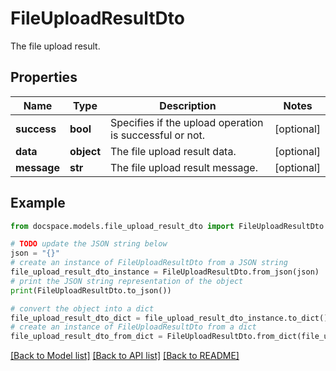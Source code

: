 # FileUploadResultDto

The file upload result.

## Properties

Name | Type | Description | Notes
------------ | ------------- | ------------- | -------------
**success** | **bool** | Specifies if the upload operation is successful or not. | [optional] 
**data** | **object** | The file upload result data. | [optional] 
**message** | **str** | The file upload result message. | [optional] 

## Example

```python
from docspace.models.file_upload_result_dto import FileUploadResultDto

# TODO update the JSON string below
json = "{}"
# create an instance of FileUploadResultDto from a JSON string
file_upload_result_dto_instance = FileUploadResultDto.from_json(json)
# print the JSON string representation of the object
print(FileUploadResultDto.to_json())

# convert the object into a dict
file_upload_result_dto_dict = file_upload_result_dto_instance.to_dict()
# create an instance of FileUploadResultDto from a dict
file_upload_result_dto_from_dict = FileUploadResultDto.from_dict(file_upload_result_dto_dict)
```
[[Back to Model list]](../README.md#documentation-for-models) [[Back to API list]](../README.md#documentation-for-api-endpoints) [[Back to README]](../README.md)


